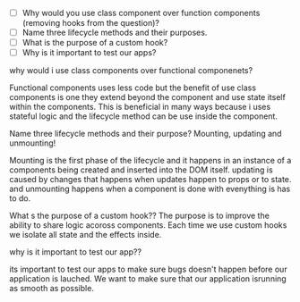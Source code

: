 - [ ] Why would you use class component over function components (removing hooks from the question)?
- [ ] Name three lifecycle methods and their purposes.
- [ ] What is the purpose of a custom hook?
- [ ] Why is it important to test our apps?

why would i use class components over functional componenets?

Functional components uses less code but the benefit of use class components is one they extend beyond the component and use state itself within the components. This is beneficial in many ways because i uses
stateful logic and the lifecycle method can be use inside the component.




Name three lifecycle methods and their purpose?
Mounting, updating and unmounting!

Mounting is the first phase of the lifecycle and it happens in an instance of a components being created and inserted into the DOM itself.
updating is caused by changes that happens when updates happen to props or to state.
and unmounting happens when a component is done with evenything is has to do. 


What s the purpose of a custom hook??
The purpose is to improve the ability to share logic acoross components. Each time we use custom hooks we isolate all state and the effects inside.


why is it important to test our app??

its important to test our apps to make sure bugs doesn't happen before our application is lauched. We want to make sure that our application isrunning as smooth as possible.